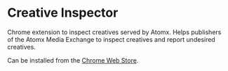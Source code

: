 # Creative Inspector
Chrome extension to inspect creatives served by Atomx. Helps publishers of the Atomx Media Exchange to inspect creatives and report undesired creatives.

Can be installed from the [Chrome Web Store](https://chrome.google.com/webstore/detail/atomx-creative-inspector/gdhajkojlbfhdoedlmolgdobnmdkmmld).
